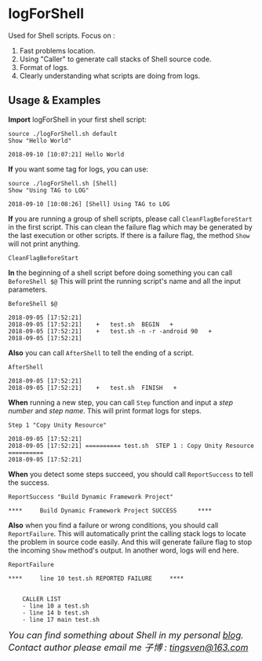 # logForShell

Used for Shell scripts. Focus on :

1. Fast problems location.
2. Using "Caller" to generate call stacks of Shell source code.
3. Format of logs.
4. Clearly understanding what scripts are doing from logs.

## Usage & Examples

**Import** logForShell in your first shell script:

```language-shell
source ./logForShell.sh default
Show "Hello World"

2018-09-10 [10:07:21] Hello World
```

**If** you want some tag for logs, you can use:

```language-shell
source ./logForShell.sh [Shell]
Show "Using TAG to LOG"

2018-09-10 [10:08:26] [Shell] Using TAG to LOG
```

**If** you are running a group of shell scripts, please call `CleanFlagBeforeStart` in the first script. This can clean the failure flag which may be generated by the last execution or other scripts. If there is a failure flag, the method `Show` will not print anything.

```language-shell
CleanFlagBeforeStart
```

**In** the beginning of a shell script before doing something you can call `BeforeShell $@` This will print the running script's name and all the input parameters.

```language-shell
BeforeShell $@

2018-09-05 [17:52:21]
2018-09-05 [17:52:21]    +   test.sh  BEGIN   +
2018-09-05 [17:52:21]    +   test.sh -n -r -android 90   +
2018-09-05 [17:52:21]
```

**Also** you can call `AfterShell` to tell the ending of a script.

```language-shell
AfterShell

2018-09-05 [17:52:21]
2018-09-05 [17:52:21]    +   test.sh  FINISH   +
```

**When** running a new step, you can call `Step` function and input a *step number* and *step name*. This will print format logs for steps.

```language-shell
Step 1 "Copy Unity Resource"

2018-09-05 [17:52:21]
2018-09-05 [17:52:21] ========== test.sh  STEP 1 : Copy Unity Resource ==========
2018-09-05 [17:52:21]
```

**When** you detect some steps succeed, you should call `ReportSuccess` to tell the success.

```language-shell
ReportSuccess "Build Dynamic Framework Project"	

****     Build Dynamic Framework Project SUCCESS      ****
```

**Also** when you find a failure or wrong conditions, you should call `ReportFailure`. This will automatically print the calling stack logs to locate the problem in source code easily. And this will generate failure flag to stop the incoming `Show` method's output. In another word, logs will end here.

```language-shell
ReportFailure

****     line 10 test.sh REPORTED FAILURE     ****


    CALLER LIST
    - line 10 a test.sh
    - line 14 b test.sh
    - line 17 main test.sh

```

<font size="4">*You can find something about Shell in my personal <a href="https://tingsven.com/2018/09/28/Log-for-Shell.html">blog</a>. Contact author please email me 子博 : tingsven@163.com*</font>
